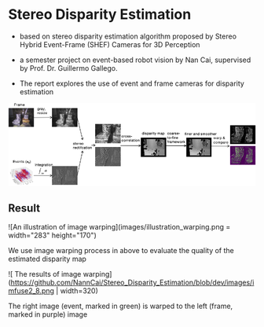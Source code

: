 # Stereo Disparity Estimation

- based on stereo disparity estimation algorithm proposed by Stereo Hybrid Event-Frame (SHEF) Cameras for 3D Perception

- a semester project on event-based robot vision by Nan Cai, supervised by Prof. Dr. Guillermo Gallego. 
- The report explores the use of event and frame cameras for disparity estimation 

![A block diagram of the stereo disparity estimation](images/overview.png)

## Result

![An illustration of image warping](images/illustration_warping.png = width="283" height="170")

We use image warping process in above to evaluate the quality of the estimated disparity map

![ The results of image warping](https://github.com/NannCai/Stereo_Disparity_Estimation/blob/dev/images/imfuse2_8.png | width=320)

The right image (event, marked in green) is warped to the
left (frame, marked in purple) image